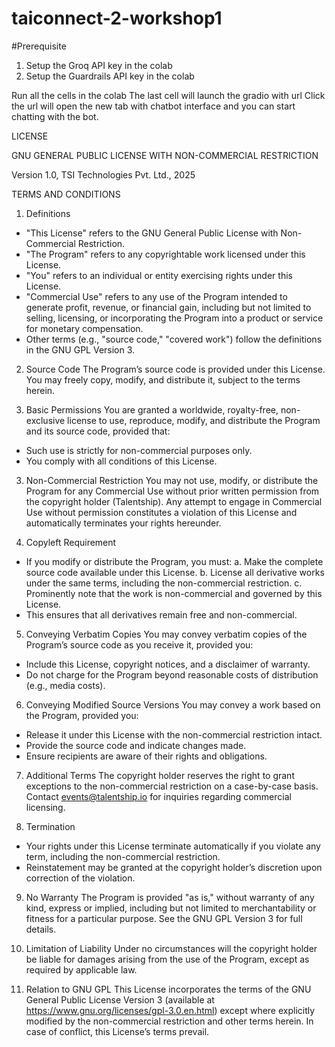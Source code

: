 # taiconnect-2-workshop1


#Prerequisite
1) Setup the Groq API key in the colab
2) Setup the Guardrails API key in the colab


Run all the cells in the colab
The last cell will launch the gradio with url
Click the url will open the new tab with chatbot interface and you can start chatting with the bot.


LICENSE

GNU GENERAL PUBLIC LICENSE WITH NON-COMMERCIAL RESTRICTION

Version 1.0, TSI Technologies Pvt. Ltd., 2025

TERMS AND CONDITIONS

1. Definitions
- "This License" refers to the GNU General Public License with Non-Commercial Restriction.
- "The Program" refers to any copyrightable work licensed under this License.
- "You" refers to an individual or entity exercising rights under this License.
- "Commercial Use" refers to any use of the Program intended to generate profit, revenue, or financial gain, including but not limited to selling, licensing, or incorporating the Program into a product or service for monetary compensation.
- Other terms (e.g., "source code," "covered work") follow the definitions in the GNU GPL Version 3.

2. Source Code
The Program’s source code is provided under this License. You may freely copy, modify, and distribute it, subject to the terms herein.

3. Basic Permissions
You are granted a worldwide, royalty-free, non-exclusive license to use, reproduce, modify, and distribute the Program and its source code, provided that:
- Such use is strictly for non-commercial purposes only.
- You comply with all conditions of this License.

3. Non-Commercial Restriction
You may not use, modify, or distribute the Program for any Commercial Use without prior written permission from the copyright holder (Talentship).
Any attempt to engage in Commercial Use without permission constitutes a violation of this License and automatically terminates your rights hereunder.

4. Copyleft Requirement
- If you modify or distribute the Program, you must:
   a. Make the complete source code available under this License.
   b. License all derivative works under the same terms, including the non-commercial restriction.
   c. Prominently note that the work is non-commercial and governed by this License.
- This ensures that all derivatives remain free and non-commercial.

5. Conveying Verbatim Copies
You may convey verbatim copies of the Program’s source code as you receive it, provided you:
- Include this License, copyright notices, and a disclaimer of warranty.
- Do not charge for the Program beyond reasonable costs of distribution (e.g., media costs).

6. Conveying Modified Source Versions
You may convey a work based on the Program, provided you:
- Release it under this License with the non-commercial restriction intact.
- Provide the source code and indicate changes made.
- Ensure recipients are aware of their rights and obligations.

7. Additional Terms
The copyright holder reserves the right to grant exceptions to the non-commercial restriction on a case-by-case basis. Contact events@talentship.io for inquiries regarding commercial licensing.

8. Termination
- Your rights under this License terminate automatically if you violate any term, including the non-commercial restriction.
- Reinstatement may be granted at the copyright holder’s discretion upon correction of the violation.

9. No Warranty
The Program is provided "as is," without warranty of any kind, express or implied, including but not limited to merchantability or fitness for a particular purpose. See the GNU GPL Version 3 for full details.

10. Limitation of Liability
Under no circumstances will the copyright holder be liable for damages arising from the use of the Program, except as required by applicable law.

11. Relation to GNU GPL
This License incorporates the terms of the GNU General Public License Version 3 (available at https://www.gnu.org/licenses/gpl-3.0.en.html) except where explicitly modified by the non-commercial restriction and other terms herein. In case of conflict, this License’s terms prevail.